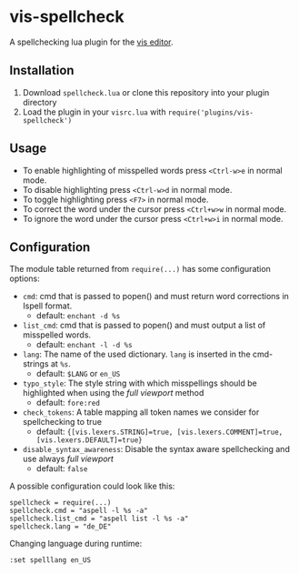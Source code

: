 # vis-spellcheck

A spellchecking lua plugin for the [vis editor](https://github.com/martanne/vis).

## Installation

1. Download `spellcheck.lua` or clone this repository into your plugin directory
2. Load the plugin in your `visrc.lua` with `require('plugins/vis-spellcheck')`

## Usage

+ To enable highlighting of misspelled words press `<Ctrl-w>e` in normal mode.
+ To disable highlighting press `<Ctrl-w>d` in normal mode.
+ To toggle highlighting press `<F7>` in normal mode.
+ To correct the word under the cursor press `<Ctrl+w>w` in normal mode.
+ To ignore the word under the cursor press `<Ctrl+w>i` in normal mode.

## Configuration

The module table returned from `require(...)` has some configuration options:

* `cmd`: cmd that is passed to popen() and must return word corrections in Ispell format.
	* default: `enchant -d %s` 
* `list_cmd`: cmd that is passed to popen() and must output a list of misspelled words.
	* default: `enchant -l -d %s` 
* `lang`: The name of the used dictionary. `lang` is inserted in the cmd-strings at `%s`.
	* default: `$LANG` or `en_US`
* `typo_style`: The style string with which misspellings should be highlighted when using the _full viewport_ method
	* default: `fore:red`
* `check_tokens`: A table mapping all token names we consider for spellchecking to true
	* default: `{[vis.lexers.STRING]=true, [vis.lexers.COMMENT]=true, [vis.lexers.DEFAULT]=true}`
* `disable_syntax_awareness`: Disable the syntax aware spellchecking and use always _full viewport_
	* default: `false`

A possible configuration could look like this:

	spellcheck = require(...)
	spellcheck.cmd = "aspell -l %s -a"
	spellcheck.list_cmd = "aspell list -l %s -a"
	spellcheck.lang = "de_DE"

Changing language during runtime:

	:set spelllang en_US

